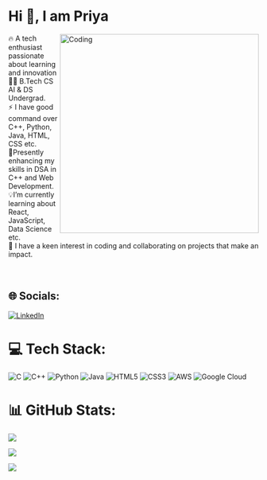 # **Hi 👋, I am Priya**




<img align="right" alt="Coding" width="400" src="https://camo.githubusercontent.com/f8561052d5519d5b219d3d02cdf56d0969d2cdab435e6739ba6b7cb26866f5fe/68747470733a2f2f6d69722d73332d63646e2d63662e626568616e63652e6e65742f70726f6a6563745f6d6f64756c65732f646973702f3630313031343131363737303437352e363036386265666634363430612e676966">
🔥 A tech enthusiast passionate about learning and innovation <br>👩‍🎓 B.Tech CS AI & DS Undergrad.<br>⚡ I have good command over C++, Python, Java, HTML, CSS etc.<br>🌱Presently enhancing my skills in DSA in C++ and Web Development.<br>💡I’m currently learning about React, JavaScript, Data Science etc.<br>💞️ I have a keen interest in coding and collaborating on projects that make an impact.<br><br><br>




## 🌐 Socials:
[![LinkedIn](https://img.shields.io/badge/LinkedIn-%230077B5.svg?logo=linkedin&logoColor=white)](https://www.linkedin.com/in/priya2212/) 

# 💻 Tech Stack:
![C](https://img.shields.io/badge/c-%2300599C.svg?style=for-the-badge&logo=c&logoColor=white) ![C++](https://img.shields.io/badge/c++-%2300599C.svg?style=for-the-badge&logo=c%2B%2B&logoColor=white) ![Python](https://img.shields.io/badge/python-3670A0?style=for-the-badge&logo=python&logoColor=ffdd54) ![Java](https://img.shields.io/badge/java-%23ED8B00.svg?style=for-the-badge&logo=openjdk&logoColor=white) ![HTML5](https://img.shields.io/badge/html5-%23E34F26.svg?style=for-the-badge&logo=html5&logoColor=white) ![CSS3](https://img.shields.io/badge/css3-%231572B6.svg?style=for-the-badge&logo=css3&logoColor=white) ![AWS](https://img.shields.io/badge/AWS-%23FF9900.svg?style=for-the-badge&logo=amazon-aws&logoColor=white) ![Google Cloud](https://img.shields.io/badge/GoogleCloud-%234285F4.svg?style=for-the-badge&logo=google-cloud&logoColor=white)
# 📊 GitHub Stats:
![](https://github-readme-stats.vercel.app/api/top-langs/?username=Priya2212&theme=light&hide_border=false&include_all_commits=false&count_private=false&layout=compact)


![](https://github-readme-stats.vercel.app/api?username=Priya-2212&theme=light&hide_border=false&include_all_commits=false&count_private=false)


![](https://github-readme-streak-stats.herokuapp.com/?user=Priya-2212&theme=light&hide_border=false)<br/>




<!-- Proudly created with GPRM ( https://gprm.itsvg.in ) -->
